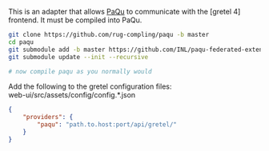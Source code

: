 This is an adapter that allows [PaQu](https://github.com/rug-compling/paqu) to communicate with the [gretel 4] frontend.
It must be compiled into PaQu.

```bash
git clone https://github.com/rug-compling/paqu -b master
cd paqu
git submodule add -b master https://github.com/INL/paqu-federated-extension src/pqserve/gretel
git submodule update --init --recursive

# now compile paqu as you normally would
```

Add the following to the gretel configuration files:  
web-ui/src/assets/config/config.*.json
```json
{
    "providers": {
        "paqu": "path.to.host:port/api/gretel/"
    }
}
```
